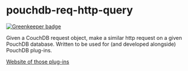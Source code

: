pouchdb-req-http-query
======================

[![Greenkeeper badge](https://badges.greenkeeper.io/pouchdb/pouchdb-req-http-query.svg)](https://greenkeeper.io/)

Given a CouchDB request object, make a similar http request on a given
PouchDB database. Written to be used for (and developed alongside)
PouchDB plug-ins.

[Website of those plug-ins](http://python-pouchdb.marten-de-vries.nl/plugins.html)
